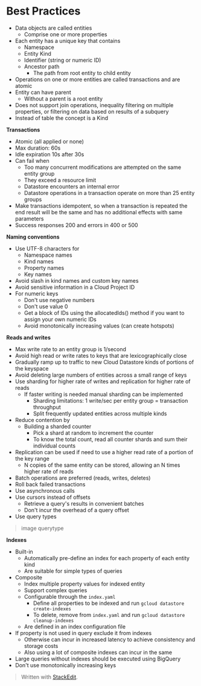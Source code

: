 
# Best Practices

- Data objects are called entities
	- Comprise one or more properties
- Each entity has a unique key that contains
	- Namespace
	- Entity Kind
	- Identifier (string or numeric ID)
	- Ancestor path
		- The path from root entity to child entity
- Operations on one or more entities are called transactions and are atomic
- Entity can have parent
	- Without a parent is a root entity
- Does not support join operations, inequality filtering on multiple properties, or filtering on data based on results of a subquery
- Instead of table the concept is a Kind

**Transactions**
- Atomic (all applied or none)
- Max duration: 60s
- Idle expiration 10s after 30s
- Can fail when
	- Too many concurrent modifications are attempted on the same entity group
	- They exceed a resource limit
	- Datastore encounters an internal error
	- Datastore operations in a transaction operate on more than 25 entity groups
- Make transactions idempotent, so when a transaction is repeated the end result will be the same and has no additional effects with same parameters
- Success responses 200 and errors in 400 or 500

**Naming conventions**
- Use UTF-8 characters for
	- Namespace names
	- Kind names
	- Property names
	- Key names
- Avoid slash in kind names and custom key names
- Avoid sensitive information in a Cloud Project ID 
- For numeric keys
	- Don't use negative numbers
	- Don't use value 0
	- Get a block of IDs using the allocatedIds() method if you want to assign your own numeric IDs
	- Avoid monotonically increasing values (can create hotspots)

**Reads and writes**
- Max write rate to an entity group is 1/second
- Avoid high read or write rates to keys that are lexicographically close
- Gradually ramp up to traffic to new Cloud Datastore kinds of portions of the keyspace
- Avoid deleting large numbers of entities across a small range of keys
-  Use sharding for higher rate of writes and replication for higher rate of reads
	- If faster writing is needed manual sharding can be implemented
		- Sharding limitations: 1 write/sec per entity group = transaction throughput
		- Split frequently updated entities across multiple kinds
- Reduce contention by
	- Building a sharded counter
		- Pick a shard at random to increment the counter
		- To know the total count, read all counter shards and sum their individual counts
- Replication can be used if need to use a higher read rate of a portion of the key range
	- N copies of the same entity can be stored, allowing an N times higher rate of reads
- Batch operations are preferred (reads, writes, deletes)
- Roll back failed transactions 
- Use asynchronous calls
- Use cursors instead of offsets
	- Retrieve a query's results in convenient batches
	- Don't incur the overhead of a query offset
- Use query types
> image querytype



**Indexes**
- Built-in
	- Automatically pre-define an index for each property of each entity kind
	- Are suitable for simple types of queries
- Composite
	- Index multiple property values for indexed entity
	- Support complex queries
	- Configurable through the `index.yaml`
		- Define all properties to be indexed and run `gcloud datastore create-indexes`
		- To delete, remove from `index.yaml` and run `gcloud datastore cleanup-indexes`
	- Are defined in an index configuration file
- If property is not used in query exclude it from indexes
	- Otherwise can incur in increased latency to achieve consistency and storage costs
	- Also using a lot of composite indexes can incur in the same 
- Large queries without indexes should be executed using BigQuery
- Don't use monotonically increasing keys

> Written with [StackEdit](https://stackedit.io/).
<!--stackedit_data:
eyJoaXN0b3J5IjpbLTE4MTEzNzUzNTQsMTMxNjM4MzcwNiwxMz
E0NDQ2MzA0LC0xNzc1OTY5MDk5LC0xNzg2OTM1ODhdfQ==
-->
